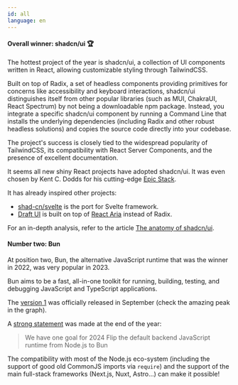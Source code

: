 ```yaml
---
id: all
language: en
---
```


#### Overall winner: shadcn/ui 🏆

The hottest project of the year is shadcn/ui, a collection of UI components written in React, allowing customizable styling through TailwindCSS.

Built on top of Radix, a set of headless components providing primitives for concerns like accessibility and keyboard interactions, shadcn/ui distinguishes itself from other popular libraries (such as MUI, ChakraUI, React Spectrum) by not being a downloadable npm package. Instead, you integrate a specific shadcn/ui component by running a Command Line that installs the underlying dependencies (including Radix and other robust headless solutions) and copies the source code directly into your codebase.


The project's success is closely tied to the widespread popularity of TailwindCSS, its compatibility with React Server Components, and the presence of excellent documentation.

It seems all new shiny React projects have adopted shadcn/ui. It was even chosen by Kent C. Dodds for his cutting-edge [Epic Stack](https://www.epicweb.dev/epic-stack).

It has already inspired other projects:

- [shad-cn/svelte](https://shadcn-svelte.com/) is the port for Svelte framework.
- [Draft UI](https://github.com/IHIutch/draft-ui) is built on top of [React Aria](https://react-spectrum.adobe.com/react-aria/) instead of Radix.

For an in-depth analysis, refer to the article [The anatomy of shadcn/ui](https://manupa.dev/blog/anatomy-of-shadcn-ui).

#### Number two: Bun

At position two, Bun, the alternative JavaScript runtime that was the winner in 2022, was very popular in 2023.

Bun aims to be a fast, all-in-one toolkit for running, building, testing, and debugging JavaScript and TypeScript applications.

The [version 1](https://bun.sh/blog/bun-v1.0) was officially released in September (check the amazing peak in the graph).

A [strong statement](https://twitter.com/bunjavascript/status/1732945030007099510) was made at the end of the year:

> We have one goal for 2024
> Flip the default backend JavaScript runtime from Node.js to Bun

The compatibility with most of the Node.js eco-system (including the support of good old CommonJS imports via `require`) and the support of the main full-stack frameworks (Next.js, Nuxt, Astro...) can make it possible!

